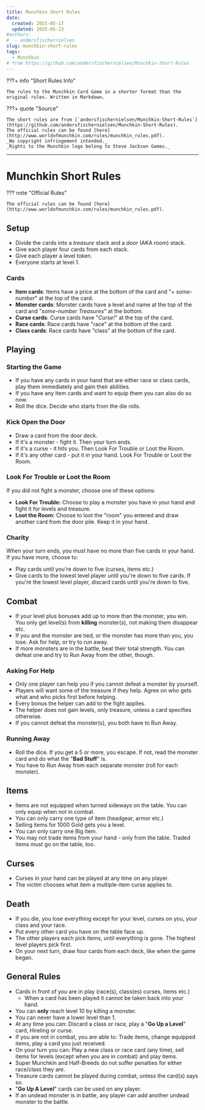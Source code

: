 ```yaml
---
title: Munchkin Short Rules
date:
  created: 2015-05-17
  updated: 2025-05-13
#authors:
#  - andersfischernielsen
slug: munchkin-short-rules
tags:
  - Munchkin
# from https://github.com/andersfischernielsen/Munchkin-Short-Rules
---
```



???+ info "Short Rules Info"

    The rules to the Munchkin Card Game in a shorter format than the original rules. Written in Markdown.


???+ quote "Source"

    The short rules are from [`andersfischernielsen/Munchkin-Short-Rules`](https://github.com/andersfischernielsen/Munchkin-Short-Rules).
    The official rules can be found [here](http://www.worldofmunchkin.com/rules/munchkin_rules.pdf).
    _No copyright infringement intended._
    _Rights to the Munchkin logo belong to Steve Jackson Games._


-----

# Munchkin Short Rules

??? note "Official Rules"

    The official rules can be found [here](http://www.worldofmunchkin.com/rules/munchkin_rules.pdf).


## Setup

- Divide the cards into a *treasure* stack and a *door* (AKA room) stack.
- Give each player four cards from each stack.
- Give each player a level token.
- Everyone starts at level 1.

### Cards
- **Item cards**: Items have a price at the bottom of the card and "_+ some-number_" at the top of the card. 
- **Monster cards**: Monster cards have a level and name at the top of the card and "_some-number Treasures_" at the bottom. 
- **Curse cards**: Curse cards have "_Curse!_" at the top of the card.
- **Race cards**: Race cards have "race" at the bottom of the card.
- **Class cards**: Race cards have "class" at the bottom of the card.

## Playing

### Starting the Game
- If you have any cards in your hand that are either race or class cards, play them immediately and gain their abilities.
- If you have any item cards and want to equip them you can also do so now.
- Roll the dice. Decide who starts from the die rolls.

### Kick Open the Door
 - Draw a card from the door deck. 
 - If it's a monster - fight it. Then your turn ends. 
 - If it's a curse - it hits you. Then Look For Trouble or Loot the Room.
 - If it's any other card - put it in your hand. Look For Trouble or Loot the Room.

### Look For Trouble or Loot the Room
If you did not fight a monster, choose one of these options:

 - **Look For Trouble:** Choose to play a monster you have in your hand and fight it for levels and treasure. 
 - **Loot the Room:** Choose to loot the "room" you entered and draw another card from the door pile. Keep it in your hand. 

### Charity
When your turn ends, you must have no more than five cards in your hand. If you have more, choose to:

 - Play cards until you're down to five (curses, items etc.)
 - Give cards to the lowest level player until you're down to five cards. If you're the lowest level player, discard cards until you're down to five.

## Combat
 - If your level plus bonuses add up to more than the monster, you win. You only get level(s) from **killing** monster(s), not making them disappear etc. 
 - If you and the monster are tied, or the monster has more than you, you lose. Ask for help, or try to run away. 
 - If more monsters are in the battle, beat their total strength. You can defeat one and try to Run Away from the other, though. 

### Asking For Help
 - Only one player can help you if you cannot defeat a monster by yourself.
 - Players will want some of the treasure if they help. Agree on who gets what and who picks first before helping. 
 - Every bonus the helper can add to the fight applies. 
 - The helper does not gain levels, only treasure, unless a card specifies otherwise.
 - If you cannot defeat the monster(s), you both have to Run Away.

### Running Away
 - Roll the dice. If you get a 5 or more, you escape. If not, read the monster card and do what the "**Bad Stuff**" is. 
 - You have to Run Away from each separate monster (roll for each monster).

## Items
- Items are not equipped when turned sideways on the table. You can only equip when not in combat. 
- You can only carry one type of item (headgear, armor etc.)
- Selling items for 1000 Gold gets you a level.
- You can only carry one Big item.
- You may not trade items from your hand - only from the table. Traded items must go on the table, too.

## Curses
 - Curses in your hand can be played at any time on any player. 
 - The victim chooses what item a multiple-item curse applies to.
 
## Death
 - If you die, you lose everything except for your level, curses on you, your class and your race.
 - Put every other card you have on the table face up.
 - The other players each pick items, until everything is gone. The highest level players pick first.
 - On your next turn, draw four cards from each deck, like when the game began.

## General Rules

- Cards in front of you are in play (race(s), class(es) curses, items etc.) 
    - When a card has been played it cannot be taken back into your hand.
- You can **only** reach level 10 by killing a monster. 
- You can never have a lower level than 1.
- At any time you can: Discard a class or race, play a "**Go Up a Level**" card, Hireling or curse.
- If you are not in combat, you are able to: Trade items, change equipped items, play a card you just received.
- On your turn you can: Play a new class or race card (any time), sell items for levels (except when you are in combat) and play items.  
- Super Munchkin and Half-Breeds do not suffer penalties for either race/class they are. 
- Treasure cards cannot be played during combat, unless the card(s) says so.
- "**Go Up A Level**" cards can be used on any player.
- If an undead monster is in battle, any player can add another undead monster to the battle.
